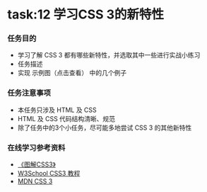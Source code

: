 # task:12 学习CSS 3的新特性

### 任务目的
* 学习了解 CSS 3 都有哪些新特性，并选取其中一些进行实战小练习
* 任务描述
* 实现 示例图（点击查看） 中的几个例子

### 任务注意事项
* 本任务只涉及 HTML 及 CSS
* HTML 及 CSS 代码结构清晰、规范
* 除了任务中的3个小任务，尽可能多地尝试 CSS 3 的其他新特性

### 在线学习参考资料
* [《图解CSS3》](https://book.douban.com/subject/25920727/)
* [W3School CSS3 教程](http://www.w3school.com.cn/css3/index.asp)
* [MDN CSS 3](https://developer.mozilla.org/zh-CN/docs/Web/CSS/CSS3)
